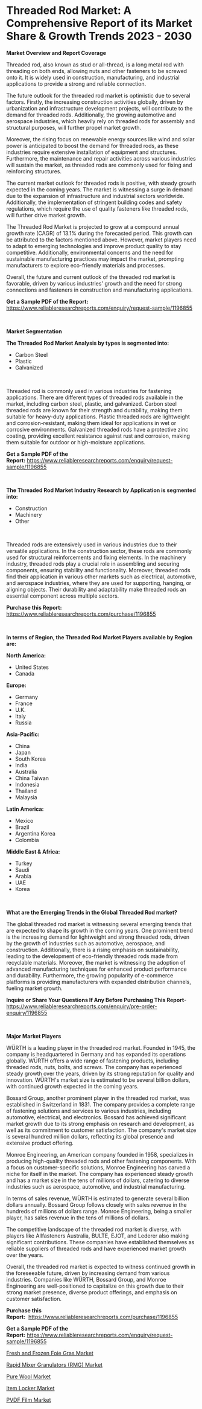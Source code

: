 <p><h1>Threaded Rod Market: A Comprehensive Report of its Market Share & Growth Trends 2023 - 2030</h1></p><p><strong>Market Overview and Report Coverage</strong></p>
<p><p>Threaded rod, also known as stud or all-thread, is a long metal rod with threading on both ends, allowing nuts and other fasteners to be screwed onto it. It is widely used in construction, manufacturing, and industrial applications to provide a strong and reliable connection.</p><p>The future outlook for the threaded rod market is optimistic due to several factors. Firstly, the increasing construction activities globally, driven by urbanization and infrastructure development projects, will contribute to the demand for threaded rods. Additionally, the growing automotive and aerospace industries, which heavily rely on threaded rods for assembly and structural purposes, will further propel market growth.</p><p>Moreover, the rising focus on renewable energy sources like wind and solar power is anticipated to boost the demand for threaded rods, as these industries require extensive installation of equipment and structures. Furthermore, the maintenance and repair activities across various industries will sustain the market, as threaded rods are commonly used for fixing and reinforcing structures.</p><p>The current market outlook for threaded rods is positive, with steady growth expected in the coming years. The market is witnessing a surge in demand due to the expansion of infrastructure and industrial sectors worldwide. Additionally, the implementation of stringent building codes and safety regulations, which require the use of quality fasteners like threaded rods, will further drive market growth.</p><p>The Threaded Rod Market is projected to grow at a compound annual growth rate (CAGR) of 13.1% during the forecasted period. This growth can be attributed to the factors mentioned above. However, market players need to adapt to emerging technologies and improve product quality to stay competitive. Additionally, environmental concerns and the need for sustainable manufacturing practices may impact the market, prompting manufacturers to explore eco-friendly materials and processes.</p><p>Overall, the future and current outlook of the threaded rod market is favorable, driven by various industries' growth and the need for strong connections and fasteners in construction and manufacturing applications.</p></p>
<p><strong>Get a Sample PDF of the Report:</strong> <a href="https://www.reliableresearchreports.com/enquiry/request-sample/1196855">https://www.reliableresearchreports.com/enquiry/request-sample/1196855</a></p>
<p>&nbsp;</p>
<p><strong>Market Segmentation</strong></p>
<p><strong>The Threaded Rod Market Analysis by types is segmented into:</strong></p>
<p><ul><li>Carbon Steel</li><li>Plastic</li><li>Galvanized</li></ul></p>
<p>&nbsp;</p>
<p><p>Threaded rod is commonly used in various industries for fastening applications. There are different types of threaded rods available in the market, including carbon steel, plastic, and galvanized. Carbon steel threaded rods are known for their strength and durability, making them suitable for heavy-duty applications. Plastic threaded rods are lightweight and corrosion-resistant, making them ideal for applications in wet or corrosive environments. Galvanized threaded rods have a protective zinc coating, providing excellent resistance against rust and corrosion, making them suitable for outdoor or high-moisture applications.</p></p>
<p><strong>Get a Sample PDF of the Report:</strong>&nbsp;<a href="https://www.reliableresearchreports.com/enquiry/request-sample/1196855">https://www.reliableresearchreports.com/enquiry/request-sample/1196855</a></p>
<p>&nbsp;</p>
<p><strong>The Threaded Rod Market Industry Research by Application is segmented into:</strong></p>
<p><ul><li>Construction</li><li>Machinery</li><li>Other</li></ul></p>
<p>&nbsp;</p>
<p><p>Threaded rods are extensively used in various industries due to their versatile applications. In the construction sector, these rods are commonly used for structural reinforcements and fixing elements. In the machinery industry, threaded rods play a crucial role in assembling and securing components, ensuring stability and functionality. Moreover, threaded rods find their application in various other markets such as electrical, automotive, and aerospace industries, where they are used for supporting, hanging, or aligning objects. Their durability and adaptability make threaded rods an essential component across multiple sectors.</p></p>
<p><strong>Purchase this Report:</strong>&nbsp; <a href="https://www.reliableresearchreports.com/purchase/1196855">https://www.reliableresearchreports.com/purchase/1196855</a></p>
<p>&nbsp;</p>
<p><strong>In terms of Region, the Threaded Rod Market Players available by Region are:</strong></p>
<p>
    <p> <strong> North America: </strong>
        <ul>
            <li>United States</li>
            <li>Canada</li>
        </ul>
        </p> 
    <p> <strong> Europe: </strong>
        <ul>
            <li>Germany</li>
            <li>France</li>
            <li>U.K.</li>
            <li>Italy</li>
            <li>Russia</li>
        </ul>
        </p> 
    <p> <strong> Asia-Pacific: </strong>
        <ul>
            <li>China</li>
            <li>Japan</li>
            <li>South Korea</li>
            <li>India</li>
            <li>Australia</li>
            <li>China Taiwan</li>
            <li>Indonesia</li>
            <li>Thailand</li>
            <li>Malaysia</li>
        </ul>
        </p> 
    <p> <strong> Latin America: </strong>
        <ul>
            <li>Mexico</li>
            <li>Brazil</li>
            <li>Argentina Korea</li>
            <li>Colombia</li>
        </ul>
        </p> 
    <p> <strong> Middle East & Africa: </strong>
        <ul>
            <li>Turkey</li>
            <li>Saudi</li>
            <li>Arabia</li>
            <li>UAE</li>
            <li>Korea</li>
        </ul>
    </p>
    </p>
<p>&nbsp;</p>
<p><strong>What are the Emerging Trends in the Global Threaded Rod market?</strong></p>
<p><p>The global threaded rod market is witnessing several emerging trends that are expected to shape its growth in the coming years. One prominent trend is the increasing demand for lightweight and strong threaded rods, driven by the growth of industries such as automotive, aerospace, and construction. Additionally, there is a rising emphasis on sustainability, leading to the development of eco-friendly threaded rods made from recyclable materials. Moreover, the market is witnessing the adoption of advanced manufacturing techniques for enhanced product performance and durability. Furthermore, the growing popularity of e-commerce platforms is providing manufacturers with expanded distribution channels, fueling market growth.</p></p>
<p><strong>Inquire or Share Your Questions If Any Before Purchasing This Report</strong>- <a href="https://www.reliableresearchreports.com/enquiry/pre-order-enquiry/1196855">https://www.reliableresearchreports.com/enquiry/pre-order-enquiry/1196855</a></p>
<p>&nbsp;</p>
<p><strong>Major Market Players</strong></p>
<p><p>WÜRTH is a leading player in the threaded rod market. Founded in 1945, the company is headquartered in Germany and has expanded its operations globally. WÜRTH offers a wide range of fastening products, including threaded rods, nuts, bolts, and screws. The company has experienced steady growth over the years, driven by its strong reputation for quality and innovation. WÜRTH's market size is estimated to be several billion dollars, with continued growth expected in the coming years.</p><p>Bossard Group, another prominent player in the threaded rod market, was established in Switzerland in 1831. The company provides a complete range of fastening solutions and services to various industries, including automotive, electrical, and electronics. Bossard has achieved significant market growth due to its strong emphasis on research and development, as well as its commitment to customer satisfaction. The company's market size is several hundred million dollars, reflecting its global presence and extensive product offering.</p><p>Monroe Engineering, an American company founded in 1958, specializes in producing high-quality threaded rods and other fastening components. With a focus on customer-specific solutions, Monroe Engineering has carved a niche for itself in the market. The company has experienced steady growth and has a market size in the tens of millions of dollars, catering to diverse industries such as aerospace, automotive, and industrial manufacturing.</p><p>In terms of sales revenue, WÜRTH is estimated to generate several billion dollars annually. Bossard Group follows closely with sales revenue in the hundreds of millions of dollars range. Monroe Engineering, being a smaller player, has sales revenue in the tens of millions of dollars.</p><p>The competitive landscape of the threaded rod market is diverse, with players like Allfasteners Australia, BULTE, EJOT, and Lederer also making significant contributions. These companies have established themselves as reliable suppliers of threaded rods and have experienced market growth over the years.</p><p>Overall, the threaded rod market is expected to witness continued growth in the foreseeable future, driven by increasing demand from various industries. Companies like WÜRTH, Bossard Group, and Monroe Engineering are well-positioned to capitalize on this growth due to their strong market presence, diverse product offerings, and emphasis on customer satisfaction.</p></p>
<p><strong>Purchase this Report:</strong>&nbsp;&nbsp;<a href="https://www.reliableresearchreports.com/purchase/1196855">https://www.reliableresearchreports.com/purchase/1196855</a></p>
<p></p>
<p><strong>Get a Sample PDF of the Report:</strong>&nbsp;<a href="https://www.reliableresearchreports.com/enquiry/request-sample/1196855">https://www.reliableresearchreports.com/enquiry/request-sample/1196855</a></p>
<p><p><a href="https://medium.com/@wadeodinnn745/decoding-fresh-and-frozen-foie-gras-market-metrics-market-share-trends-and-growth-patterns-4d337385e70f">Fresh and Frozen Foie Gras Market</a></p><p><a href="https://medium.com/@adeafrashri2022/rapid-mixer-granulators-rmg-market-furnishes-information-on-market-share-market-trends-and-d5e715d6f90d">Rapid Mixer Granulators (RMG) Market</a></p><p><a href="https://github.com/santosh758595/Market-Research-Report-List-1/blob/main/pure-wool-market.md">Pure Wool Market</a></p><p><a href="https://medium.com/@yjwzfixtb68151/item-locker-market-insights-into-market-cagr-market-trends-and-growth-strategies-f51efa736b5d">Item Locker Market</a></p><p><a href="https://github.com/Chiragrp26/Market-Research-Report-List-1/blob/main/pvdf-film-market.md">PVDF Film Market</a></p></p>